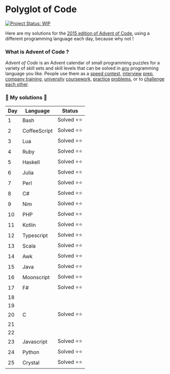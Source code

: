 # Polyglot of Code
[![Project Status: WIP](https://www.repostatus.org/badges/latest/wip.svg)](https://www.repostatus.org/#wip)

Here are my solutions for the [2015 edition of Advent of Code](https://adventofcode.com/2015 ), using a different programming language each day, because why not !

### What is Advent of Code ?
_Advent of Code_ is an Advent calendar of small programming puzzles for a variety of skill sets and skill levels that can be solved in [any](https://github.com/search?q=advent+of+code) programming language you like. People use them as a [speed contest](https://adventofcode.com/leaderboard), [interview](https://y3l2n.com/2018/05/09/interview-prep-advent-of-code/)  [prep](https://twitter.com/dznqbit/status/1037607793144938497), [company training](https://twitter.com/pgoultiaev/status/950805811583963137), [university](https://gitlab.com/imhoffman/fa19b4-mat3006/wikis/home)  [coursework](https://www.gribblelab.org/scicomp2019/), [practice](https://twitter.com/mrdanielklein/status/936267621468483584)  [problems](https://comp215.blogs.rice.edu/), or to [challenge each other](https://www.reddit.com/r/adventofcode/search?q=flair%3Aupping&restrict_sr=on).

### 🎄 My solutions 🎄


| Day  | Language        | Status       |
|------|-----------------|--------------|
| 1    | Bash            | Solved ⭐⭐  |
| 2    | CoffeeScript    | Solved ⭐⭐  |
| 3    | Lua             | Solved ⭐⭐  |
| 4    | Ruby            | Solved ⭐⭐  |
| 5    | Haskell         | Solved ⭐⭐  |
| 6    | Julia           | Solved ⭐⭐  |
| 7    | Perl            | Solved ⭐⭐  |
| 8    | C#              | Solved ⭐⭐  |
| 9    | Nim      		 | Solved ⭐⭐  |
| 10   | PHP       		 | Solved ⭐⭐  |
| 11   | Kotlin     	 | Solved ⭐⭐  |
| 12   | Typescript      | Solved ⭐⭐  |
| 13   | Scala           | Solved ⭐⭐  |
| 14   | Awk      		 | Solved ⭐⭐  |
| 15   | Java      		 | Solved ⭐⭐  |
| 16   | Moonscript   	 | Solved ⭐⭐  |
| 17   | F#        		 | Solved ⭐⭐  |
| 18   |          		 |              |
| 19   |          		 |              |
| 20   | C         		 | Solved ⭐⭐  |
| 21   |          		 |              |
| 22   |          		 |              |
| 23   | Javascript      | Solved ⭐⭐  | 
| 24   | Python      	 | Solved ⭐⭐  | 
| 25   | Crystal         | Solved ⭐⭐  |

